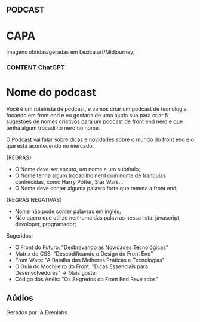 ## PODCAST
# CAPA 
Imagens obtidas/geradas em Lexica.art/Midjourney;

### CONTENT ChatGPT
# Nome do podcast
Você é um roteirista de podcast, e vamos criar um podcast de tecnologia, focando em front end e eu gostaria de uma ajuda sua para criar 5 sugestões de nomes criativos para um podcast de front end nerd e que tenha algum trocadilho nerd no nome.

O Podcast vai falar sobre dicas e novidades sobre o mundo do front end e o que está acontecendo no mercado.

{REGRAS}
* O Nome deve ser enxuto, um nome e um subtítulo;
* O Nome tenha  algum trocadilho nerd com nome de franquias conhecidas, como Harry Potter, Star Wars...;
* O Nome deve conter alguma palavra forte que remeta a front end;

{REGRAS NEGATIVAS}
* Nome não pode conter palavras em inglês;
* Não quero que utilize nenhuma das palavras nessa lista: javascript, devoloper, programador;

Sugeridos:
* O Front do Futuro: "Desbravando as Novidades Tecnológicas"
* Matrix do CSS: "Descodificando o Design do Front End"
* Front Wars: "A Batalha das Melhores Práticas e Tecnologias"
* O Guia do Mochileiro do Front: "Dicas Essenciais para Desenvolvedores" -> Mais gostei
* Código dos Anéis: "Os Segredos do Front End Revelados"

## Aúdios 
Gerados por IA Evenlabs
